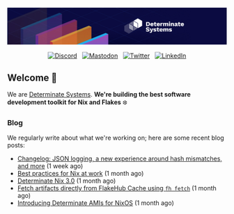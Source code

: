 <p align="center">
  <a href="https://determinate.systems" target="_blank"><img src="https://raw.githubusercontent.com/determinatesystems/.github/main/.github/banner.jpg"></a>
</p>
<p align="center">
  &nbsp;<a href="https://determinate.systems/discord" target="_blank"><img alt="Discord" src="https://img.shields.io/discord/1116012109709463613?style=for-the-badge&logo=discord&logoColor=%23ffffff&label=Discord&labelColor=%234253e8&color=%23e4e2e2"></a>&nbsp;
  &nbsp;<a href="https://hachyderm.io/@determinatesystems" target="_blank"><img alt="Mastodon" src="https://img.shields.io/badge/Mastodon-6468fa?style=for-the-badge&logo=mastodon&logoColor=%23ffffff"></a>&nbsp;
  &nbsp;<a href="https://twitter.com/DeterminateSys" target="_blank"><img alt="Twitter" src="https://img.shields.io/badge/Twitter-303030?style=for-the-badge&logo=x&logoColor=%23ffffff"></a>&nbsp;
  &nbsp;<a href="https://www.linkedin.com/company/determinate-systems" target="_blank"><img alt="LinkedIn" src="https://img.shields.io/badge/LinkedIn-1667be?style=for-the-badge&logo=linkedin&logoColor=%23ffffff"></a>&nbsp;
</p>

## Welcome 👋

We are [Determinate Systems](https://determinate.systems).
**We're building the best software development toolkit for Nix and Flakes** ❄️

### Blog 

We regularly write about what we're working on; here are some recent blog posts:


- [Changelog: JSON logging, a new experience around hash mismatches, and more](https://determinate.systems/posts/changelog-determinate-nix-331/) (1 week ago)
- [Best practices for Nix at work](https://determinate.systems/posts/best-practices-for-nix-at-work/) (1 month ago)
- [Determinate Nix 3.0](https://determinate.systems/posts/determinate-nix-30/) (1 month ago)
- [Fetch artifacts directly from FlakeHub Cache using `fh fetch`](https://determinate.systems/posts/fh-fetch/) (1 month ago)
- [Introducing Determinate AMIs for NixOS](https://determinate.systems/posts/nixos-amis/) (1 month ago)
